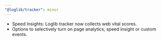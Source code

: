 ```yaml
---
"@loglib/tracker": minor
---
```


- Speed Insights: Loglib tracker now collects web vital scores.
- Options to selectively turn on page analytics, speed insight or custom events.
